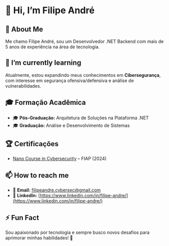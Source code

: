 # 👋 Hi, I’m Filipe André  

## 🚀 About Me  
Me chamo Filipe André, sou um Desenvolvedor .NET Backend com mais de 5 anos de experiência na área de tecnologia.  

## 🌱 I’m currently learning  
Atualmente, estou expandindo meus conhecimentos em **Cibersegurança**, com interesse em segurança ofensiva/defensiva e análise de vulnerabilidades.  

## 🎓 Formação Acadêmica  
- 🎓 **Pós-Graduação:** Arquitetura de Soluções na Plataforma .NET  
- 🎓 **Graduação:** Análise e Desenvolvimento de Sistemas  

## 🏆 Certificações  
- [Nano Course in Cybersecurity](https://on.fiap.com.br/pluginfile.php/1/local_nanocourses/certificado_nanocourse/107564/dde2de4e80de00b0dee0887fe4840c4f/certificado.png) – FIAP (2024)  

## 📫 How to reach me  
- 📩 **Email:** filipeandre.cybersec@gmail.com
- 💼 **LinkedIn:** [https://www.linkedin.com/in/filipe-andre/](https://www.linkedin.com/in/filipe-andre/)

## ⚡ Fun Fact  
Sou apaixonado por tecnologia e sempre busco novos desafios para aprimorar minhas habilidades! 🚀  


<!---
FilipeCyberSec/FilipeCyberSec is a ✨ special ✨ repository because its `README.md` (this file) appears on your GitHub profile.
You can click the Preview link to take a look at your changes.
--->
